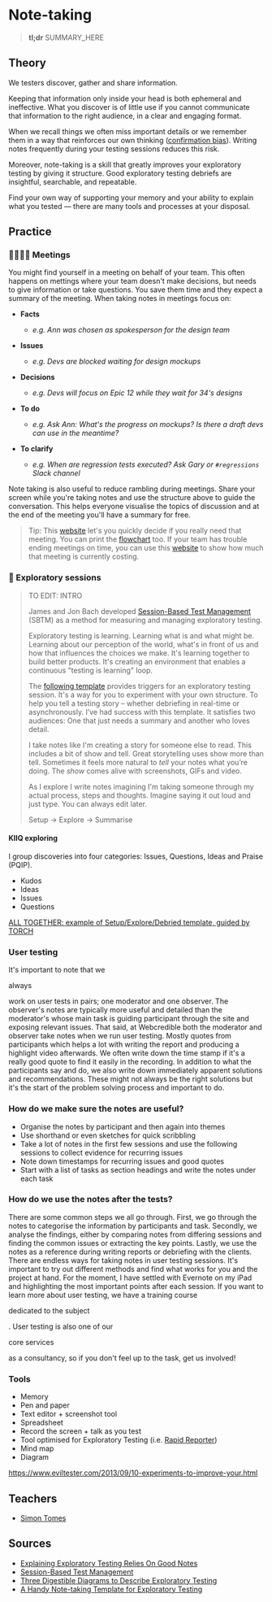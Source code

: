 # Note-taking

> **tl;dr** SUMMARY_HERE

## Theory

We testers discover, gather and share information.

Keeping that information only inside your head is both ephemeral and ineffective. What you discover is of little use if you cannot communicate that information to the right audience, in a clear and engaging format.

When we recall things we often miss important details or we remember them in a way that reinforces our own thinking ([confirmation bias](/tools/biases.md)). Writing notes frequently during your testing sessions reduces this risk.

Moreover, note-taking is a skill that greatly improves your exploratory testing by giving it structure. Good exploratory testing debriefs are insightful, searchable, and repeatable.

Find your own way of supporting your memory and your ability to explain what you tested — there are many tools and processes at your disposal.

## Practice

### 👩‍💼👨‍💼 Meetings

You might find yourself in a meeting on behalf of your team. This often happens on mettings where your team doesn't make decisions, but needs to give information or take questions. You save them time and they expect a summary of the meeting. When taking notes in meetings focus on:

- **Facts**

  - *e.g. Ann was chosen as spokesperson for the design team*

- **Issues**
  - *e.g. Devs are blocked waiting for design mockups*

- **Decisions**
  - *e.g. Devs will focus on Epic 12 while they wait for 34's designs*

- **To do**

  - *e.g. Ask Ann: What's the progress on mockups? Is there a draft devs can use in the meantime?*

- **To clarify**
  - *e.g. When are regression tests executed? Ask Gary or `#regressions` Slack channel*

Note taking is also useful to reduce rambling during meetings. Share your screen while you're taking notes and use the structure above to guide the conversation. This helps everyone visualise the topics of discussion and at the end of the meeting you'll have a summary for free.

> Tip: This [website](https://shoulditbeameeting.com/#/) let's you quickly decide if you really need that meeting. You can print the [flowchart](https://dannyroosevelt.com/ratethatmeeting-assets/should-it-be-a-meeting-flowchart.pdf) too. If your team has trouble ending meetings on time, you can use this [website](https://costie.io/) to show how much that meeting is currently costing.

### 🧭 Exploratory sessions

> TO EDIT: INTRO
>
> James and Jon Bach developed [Session-Based Test Management](http://www.satisfice.com/sbtm/) (SBTM) as a method for measuring and managing exploratory testing. 
>
> Exploratory testing is learning. Learning what is and what might be. Learning about our perception of the world, what's in front of us and how that influences the choices we make. It's learning together to build better products. It's creating an environment that enables a continuous "testing is learning" loop.
>
> The [following template](https://docs.google.com/document/d/1rKYmujVhUlNgfeYIBot12Z8E7S0Y_Z4pk5pefK7xO3g/edit?usp=sharing) provides triggers for an exploratory testing session. It's a way for you to experiment with your own structure. To help you tell a testing story – whether debriefing in real-time or asynchronously. I’ve had success with this template. It satisfies two audiences: One that just needs a summary and another who loves detail.
>
> I take notes like I'm creating a story for someone else to read. This includes a bit of show and tell. Great storytelling uses show more than tell. Sometimes it feels more natural to *tell* your notes what you’re doing. The *show* comes alive with screenshots, GIFs and video.
>
> As I explore I write notes imagining I'm taking someone through my actual process, steps and thoughts. Imagine saying it out loud and just type. ‪You can always edit later.
>
> Setup -> Explore -> Summarise

#### KIIQ exploring



I group discoveries into four categories: Issues, Questions, Ideas and Praise (PQIP).

- Kudos
- Ideas
- Issues
- Questions

[ALL TOGETHER: example of Setup/Explore/Debried template, guided by TORCH](https://club.ministryoftesting.com/t/examples-of-time-boxed-note-taking-sessions/12760)



### User testing

It's important to note that we 

always

 work on user tests in pairs; one moderator and one observer. The observer's notes are typically more useful and detailed than the moderator's whose main task is guiding participant through the site and exposing relevant issues. That said, at Webcredible both the moderator and observer take notes when we run user testing. Mostly quotes from participants which helps a lot with writing the report and producing a highlight video afterwards. We often write down the time stamp if it's a really good quote to find it easily in the recording. In addition to what the participants say and do, we also write down immediately apparent solutions and recommendations. These might not always be the right solutions but it's the start of the problem solving process and important to do.

### How do we make sure the notes are useful?

- Organise the notes by participant and then again into themes
- Use shorthand or even sketches for quick scribbling
- Take a lot of notes in the first few sessions and use the following sessions to collect evidence for recurring issues
- Note down timestamps for recurring issues and good quotes
- Start with a list of tasks as section headings and write the notes under each task

### How do we use the notes after the tests?

There are some common steps we all go through. First, we go through the notes to categorise the information by participants and task. Secondly, we analyse the findings, either by comparing notes from differing sessions and finding the common issues or extracting the key points. Lastly, we use the notes as a reference during writing reports or debriefing with the clients. There are endless ways for taking notes in user testing sessions. It's important to try out different methods and find what works for you and the project at hand. For the moment, I have settled with Evernote on my iPad and highlighting the most important points after each session. If you want to learn more about user testing, we have a training course 

dedicated to the subject

. User testing is also one of our 

core services

 as a consultancy, so if you don't feel up to the task, get us involved!



### Tools

- Memory
- Pen and paper
- Text editor + screenshot tool
- Spreadsheet
- Record the screen + talk as you test
- Tool optimised for Exploratory Testing (i.e. [Rapid Reporter](http://testing.gershon.info/reporter/))
- Mind map
- Diagram

https://www.eviltester.com/2013/09/10-experiments-to-improve-your.html







## Teachers

- [Simon Tomes](https://www.qeek.co/author/VjuuLCMAACkH2iwj/simon-tomes)

## Sources

- [Explaining Exploratory Testing Relies On Good Notes](http://thesocialtester.co.uk/explaining-exploratory-testing-relies-on-good-notes/)
- [Session-Based Test Management](https://www.satisfice.com/download/session-based-test-management)
- [Three Digestible Diagrams to Describe Exploratory Testing](https://dojo.ministryoftesting.com/dojo/lessons/three-digestible-diagrams-to-describe-exploratory-testing)
- [A Handy Note-taking Template for Exploratory Testing](https://www.qeek.co/blog/a-handy-note-taking-template-for-exploratory-testing)
